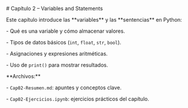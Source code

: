 \# Capítulo 2 – Variables and Statements



Este capítulo introduce las \*\*variables\*\* y las \*\*sentencias\*\* en Python:

\- Qué es una variable y cómo almacenar valores.

\- Tipos de datos básicos (`int`, `float`, `str`, `bool`).

\- Asignaciones y expresiones aritméticas.

\- Uso de `print()` para mostrar resultados.



\*\*Archivos:\*\*

\- `Cap02-Resumen.md`: apuntes y conceptos clave.

\- `Cap02-Ejercicios.ipynb`: ejercicios prácticos del capítulo.


